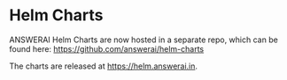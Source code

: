# Helm Charts
ANSWERAI Helm Charts are now hosted in a separate repo, which can be found here: https://github.com/answerai/helm-charts 

The charts are released at https://helm.answerai.in. 